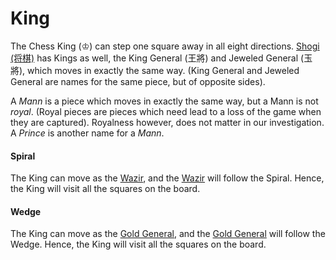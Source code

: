 # King

The Chess King (&#x2654;) can step one square away in all eight directions.
[Shogi (&#x5c06;&#x68cb;)](#wiki:Shogi) has Kings as well,
the King General (&#x738b;&#x5c07;) and Jeweled General (&#x7389;&#x5c07;),
which moves in exactly the same way. (King General and Jeweled General
are names for the same piece, but of opposite sides).

A *Mann* is a piece which moves in exactly the same way, but a Mann
is not *royal*. (Royal pieces are pieces which need lead to a loss
of the game when they are captured). Royalness however, does not
matter in our investigation. A *Prince* is another name for a *Mann*.

#### Spiral

The King can move as the [Wazir](wazir.html), and the [Wazir](wazir.html)
will follow the Spiral. Hence, the King will visit all the squares on
the board.

#### Wedge

The King can move as the [Gold General](gold_general.html),
and the [Gold General](gold_general.html)
will follow the Wedge. Hence, the King will visit all the squares on
the board.

